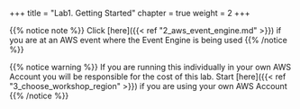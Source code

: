 +++
title = "Lab1. Getting Started"
chapter = true
weight = 2
+++

{{% notice note %}}
Click [here]({{< ref "2_aws_event_engine.md" >}}) if you are at an AWS event where the Event Engine is being used
{{% /notice %}}

{{% notice warning %}}
If you are running this individually in your own AWS Account you will be responsible for the cost of this lab. Start [here]({{< ref "3_choose_workshop_region" >}}) if you are using your own AWS Account
{{% /notice %}}
